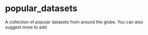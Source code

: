 # popular_datasets
A collection of popular datasets from around the globe. You can also suggest more to add
